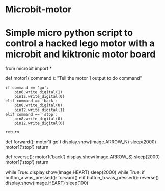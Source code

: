 # Microbit-motor
# Simple micro python script to control a hacked lego motor with a microbit and kiktronic motor board

from microbit import *

def motor1( command ):
    "Tell the motor 1 output to do command"
    
    if command == 'go':
        pin8.write_digital(1)
        pin12.write_digital(0)
    elif command == 'back':
        pin8.write_digital(0)
        pin12.write_digital(1)
    elif command == 'stop':
        pin8.write_digital(0)
        pin12.write_digital(0)      
    
    return

def forward():
    motor1('go')
    display.show(Image.ARROW_N)
    sleep(2000)
    motor1('stop')
    return

def reverse():
    motor1('back')
    display.show(Image.ARROW_S)
    sleep(2000)
    motor1('stop')
    return 
    
while True:
    display.show(Image.HEART)
    sleep(2000)
    while True:
        if button_a.was_pressed():
            forward()
        elif button_b.was_pressed():
            reverse()
        display.show(Image.HEART)
        sleep(100)
